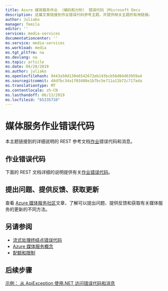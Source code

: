 ```yaml
---
title: Azure 媒体服务作业 （编码和分析） 错误代码 |Microsoft Docs
description: 这篇文章链接到作业错误代码参考主题，并提供相关主题的有用链接。
author: Juliako
manager: femila
editor: ''
services: media-services
documentationcenter: ''
ms.service: media-services
ms.workload: media
ms.tgt_pltfrm: na
ms.devlang: na
ms.topic: article
ms.date: 04/28/2019
ms.author: juliako
ms.openlocfilehash: 9443a50d130e6542672eb143bcb56d04d63959a4
ms.sourcegitcommit: d4dfbc34a1f03488e1b7bc5e711a11b72c717ada
ms.translationtype: MT
ms.contentlocale: zh-CN
ms.lasthandoff: 06/13/2019
ms.locfileid: "65235710"
---
```

# <a name="media-services-job-error-codes"></a>媒体服务作业错误代码

本主题链接到的详细说明的 REST 参考文档[作业](transforms-jobs-concept.md)错误代码和消息。

## <a name="job-error-codes"></a>作业错误代码

下面的 REST 文档详细的说明提供有关[作业错误代码](https://docs.microsoft.com/rest/api/media/jobs/get#joberrorcode)。

## <a name="ask-questions-give-feedback-get-updates"></a>提出问题、提供反馈、获取更新

查看 [Azure 媒体服务社区](media-services-community.md)文章，了解可以提出问题、提供反馈和获取有关媒体服务的更新的不同方法。

## <a name="see-also"></a>另请参阅

- [流式处理终结点错误代码](streaming-endpoint-error-codes.md)
- [Azure 媒体服务概念](concepts-overview.md)
- [配额和限制](limits-quotas-constraints.md)

## <a name="next-steps"></a>后续步骤

[示例： 从 ApiException 使用.NET 访问错误代码和消息](configure-connect-dotnet-howto.md#connect-to-the-net-client)

